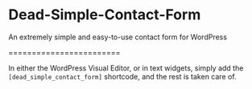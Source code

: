 Dead-Simple-Contact-Form
========================

An extremely simple and easy-to-use contact form for WordPress

========================

In either the WordPress Visual Editor, or in text widgets, simply add the `[dead_simple_contact_form]` shortcode, and the rest is taken care of.
